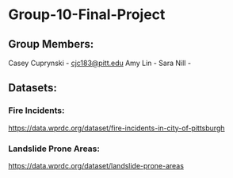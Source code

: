 # Group-10-Final-Project

## Group Members:
Casey Cuprynski - cjc183@pitt.edu
Amy Lin -
Sara Nill -

## Datasets:
### Fire Incidents:
https://data.wprdc.org/dataset/fire-incidents-in-city-of-pittsburgh
### Landslide Prone Areas:
https://data.wprdc.org/dataset/landslide-prone-areas
